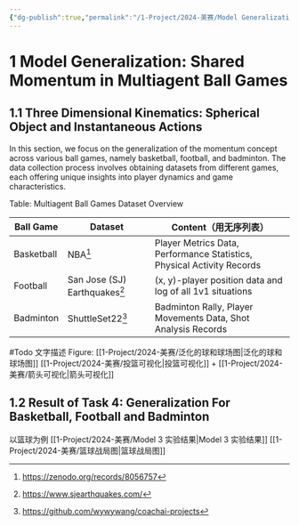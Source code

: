 ```yaml
---
{"dg-publish":true,"permalink":"/1-Project/2024-美赛/Model Generalization/"}
---
```


# 1 Model Generalization: Shared Momentum in Multiagent Ball Games
## 1.1 Three Dimensional Kinematics: Spherical Object and Instantaneous Actions
In this section, we focus on the generalization of the momentum concept across various ball games, namely basketball, football, and badminton. The data collection process involves obtaining datasets from different games, each offering unique insights into player dynamics and game characteristics.

Table: Multiagent Ball Games Dataset Overview

| Ball Game | Dataset | Content（用无序列表） |
| ---- | ---- | ---- |
| Basketball | NBA[^2] | Player Metrics Data, Performance Statistics, Physical Activity Records |
| Football | San Jose (SJ) Earthquakes[^1] | (x, y)-player position data and log of all 1v1 situations |
| Badminton | ShuttleSet22[^3] | Badminton Rally, Player Movements Data, Shot Analysis Records |
[^1]: https://www.sjearthquakes.com/
[^2]: https://zenodo.org/records/8056757
[^3]: https://github.com/wywywang/coachai-projects

#Todo 文字描述
Figure: 
[[1-Project/2024-美赛/泛化的球和球场图\|泛化的球和球场图]]
[[1-Project/2024-美赛/投篮可视化\|投篮可视化]] +  [[1-Project/2024-美赛/箭头可视化\|箭头可视化]]
## 1.2 Result of Task 4: Generalization For Basketball, Football and Badminton
以篮球为例
[[1-Project/2024-美赛/Model 3 实验结果\|Model 3 实验结果]]
[[1-Project/2024-美赛/篮球战局图\|篮球战局图]]

